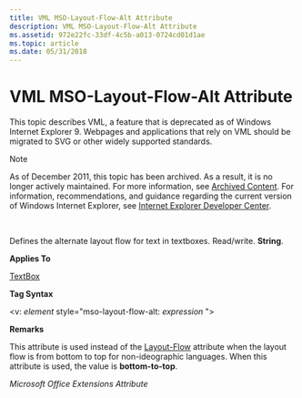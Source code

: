 ```yaml
---
title: VML MSO-Layout-Flow-Alt Attribute
description: VML MSO-Layout-Flow-Alt Attribute
ms.assetid: 972e22fc-33df-4c5b-a013-0724cd01d1ae
ms.topic: article
ms.date: 05/31/2018
---
```


# VML MSO-Layout-Flow-Alt Attribute

This topic describes VML, a feature that is deprecated as of Windows Internet Explorer 9. Webpages and applications that rely on VML should be migrated to SVG or other widely supported standards.

> [!Note]  
> As of December 2011, this topic has been archived. As a result, it is no longer actively maintained. For more information, see [Archived Content](https://docs.microsoft.com/previous-versions/windows/internet-explorer/ie-developer/). For information, recommendations, and guidance regarding the current version of Windows Internet Explorer, see [Internet Explorer Developer Center](https://go.microsoft.com/fwlink/p/?linkid=204313).

 

Defines the alternate layout flow for text in textboxes. Read/write. **String**.

**Applies To**

[TextBox](msdn-online-vml-textbox-element.md)

**Tag Syntax**

<v: *element* style="mso-layout-flow-alt: *expression* ">

**Remarks**

This attribute is used instead of the [Layout-Flow](msdn-online-vml-layout-flow-attribute.md) attribute when the layout flow is from bottom to top for non-ideographic languages. When this attribute is used, the value is **bottom-to-top**.

*Microsoft Office Extensions Attribute*

 

 




